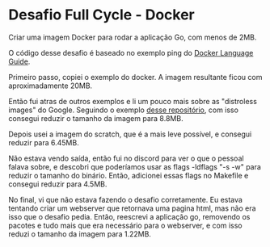 # Desafio Full Cycle - Docker

Criar uma imagem Docker para rodar a aplicação Go, com menos de 2MB.

O código desse desafio é baseado no exemplo ping do [Docker Language Guide](https://docs.docker.com/language/golang/).


Primeiro passo, copiei o exemplo do docker. A imagem resultante ficou com aproximadamente 20MB.

Então fui atras de outros exemplos e li um pouco mais sobre as "distroless images" do Google. Seguindo o exemplo [desse repositório](https://github.com/GoogleContainerTools/distroless/tree/main/examples/go), com isso consegui reduzir o tamanho da imagem para 8.8MB.

Depois usei a imagem do scratch, que é a mais leve possível, e consegui reduzir para 6.45MB.

Não estava vendo saída, então fui no discord para ver o que o pessoal falava sobre, e descobri que poderíamos usar as flags -ldflags "-s -w" para reduzir o tamanho do binário. Então, adicionei essas flags no Makefile e consegui reduzir para 4.5MB.

No final, vi que não estava fazendo o desafio corretamente. Eu estava tentando criar um webserver que retornava uma pagina html, mas não era isso que o desafio pedia. Então, reescrevi a aplicação go, removendo os pacotes e tudo mais que era necessário para o webserver, e com isso reduzi o tamanho da imagem para 1.22MB.
